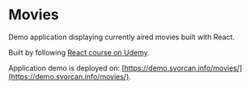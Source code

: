 # Movies
Demo application displaying currently aired movies built with React.

Built by following [React course on Udemy](https://www.udemy.com/course/react-movie-app/).

Application demo is deployed on: [https://demo.svorcan.info/movies/](https://demo.svorcan.info/movies/).
